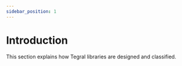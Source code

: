 ```yaml
---
sidebar_position: 1
---
```


# Introduction

This section explains how Tegral libraries are designed and classified.
